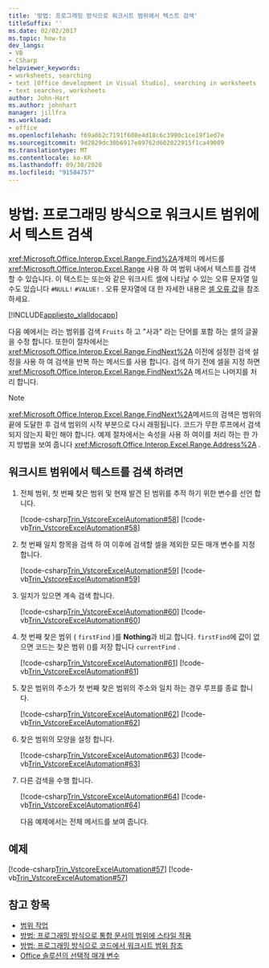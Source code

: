 ```yaml
---
title: '방법: 프로그래밍 방식으로 워크시트 범위에서 텍스트 검색'
titleSuffix: ''
ms.date: 02/02/2017
ms.topic: how-to
dev_langs:
- VB
- CSharp
helpviewer_keywords:
- worksheets, searching
- text [Office development in Visual Studio], searching in worksheets
- text searches, worksheets
author: John-Hart
ms.author: johnhart
manager: jillfra
ms.workload:
- office
ms.openlocfilehash: f69a0b2c7191f608e4d18c6c3990c1ce19f1ed7e
ms.sourcegitcommit: 9d2829dc30b6917e89762d602022915f1ca49089
ms.translationtype: MT
ms.contentlocale: ko-KR
ms.lasthandoff: 09/30/2020
ms.locfileid: "91584757"
---
```

# <a name="how-to-programmatically-search-for-text-in-worksheet-ranges"></a>방법: 프로그래밍 방식으로 워크시트 범위에서 텍스트 검색
  <xref:Microsoft.Office.Interop.Excel.Range.Find%2A>개체의 메서드를 <xref:Microsoft.Office.Interop.Excel.Range> 사용 하 여 범위 내에서 텍스트를 검색할 수 있습니다. 이 텍스트는 또는와 같은 워크시트 셀에 나타날 수 있는 오류 문자열 일 수도 있습니다 `#NULL!` `#VALUE!` . 오류 문자열에 대 한 자세한 내용은 [셀 오류 값](/office/vba/excel/Concepts/Cells-and-Ranges/cell-error-values)을 참조 하세요.

 [!INCLUDE[appliesto_xlalldocapp](../vsto/includes/appliesto-xlalldocapp-md.md)]

 다음 예에서는 라는 범위를 검색 `Fruits` 하 고 "사과" 라는 단어를 포함 하는 셀의 글꼴을 수정 합니다. 또한이 절차에서는 <xref:Microsoft.Office.Interop.Excel.Range.FindNext%2A> 이전에 설정한 검색 설정을 사용 하 여 검색을 반복 하는 메서드를 사용 합니다. 검색 하기 전에 셀을 지정 하면 <xref:Microsoft.Office.Interop.Excel.Range.FindNext%2A> 메서드는 나머지를 처리 합니다.

> [!NOTE]
> <xref:Microsoft.Office.Interop.Excel.Range.FindNext%2A>메서드의 검색은 범위의 끝에 도달한 후 검색 범위의 시작 부분으로 다시 래핑됩니다. 코드가 무한 루프에서 검색 되지 않는지 확인 해야 합니다. 예제 절차에서는 속성을 사용 하 여이를 처리 하는 한 가지 방법을 보여 줍니다 <xref:Microsoft.Office.Interop.Excel.Range.Address%2A> .

## <a name="to-search-for-text-in-a-worksheet-range"></a>워크시트 범위에서 텍스트를 검색 하려면

1. 전체 범위, 첫 번째 찾은 범위 및 현재 발견 된 범위를 추적 하기 위한 변수를 선언 합니다.

    [!code-csharp[Trin_VstcoreExcelAutomation#58](../vsto/codesnippet/CSharp/Trin_VstcoreExcelAutomationCS/Sheet1.cs#58)]
    [!code-vb[Trin_VstcoreExcelAutomation#58](../vsto/codesnippet/VisualBasic/Trin_VstcoreExcelAutomation/Sheet1.vb#58)]

2. 첫 번째 일치 항목을 검색 하 여 이후에 검색할 셀을 제외한 모든 매개 변수를 지정 합니다.

    [!code-csharp[Trin_VstcoreExcelAutomation#59](../vsto/codesnippet/CSharp/Trin_VstcoreExcelAutomationCS/Sheet1.cs#59)]
    [!code-vb[Trin_VstcoreExcelAutomation#59](../vsto/codesnippet/VisualBasic/Trin_VstcoreExcelAutomation/Sheet1.vb#59)]

3. 일치가 있으면 계속 검색 합니다.

    [!code-csharp[Trin_VstcoreExcelAutomation#60](../vsto/codesnippet/CSharp/Trin_VstcoreExcelAutomationCS/Sheet1.cs#60)]
    [!code-vb[Trin_VstcoreExcelAutomation#60](../vsto/codesnippet/VisualBasic/Trin_VstcoreExcelAutomation/Sheet1.vb#60)]

4. 첫 번째 찾은 범위 ( `firstFind` )를 **Nothing**과 비교 합니다. `firstFind`에 값이 없으면 코드는 찾은 범위 ()를 저장 합니다 `currentFind` .

    [!code-csharp[Trin_VstcoreExcelAutomation#61](../vsto/codesnippet/CSharp/Trin_VstcoreExcelAutomationCS/Sheet1.cs#61)]
    [!code-vb[Trin_VstcoreExcelAutomation#61](../vsto/codesnippet/VisualBasic/Trin_VstcoreExcelAutomation/Sheet1.vb#61)]

5. 찾은 범위의 주소가 첫 번째 찾은 범위의 주소와 일치 하는 경우 루프를 종료 합니다.

    [!code-csharp[Trin_VstcoreExcelAutomation#62](../vsto/codesnippet/CSharp/Trin_VstcoreExcelAutomationCS/Sheet1.cs#62)]
    [!code-vb[Trin_VstcoreExcelAutomation#62](../vsto/codesnippet/VisualBasic/Trin_VstcoreExcelAutomation/Sheet1.vb#62)]

6. 찾은 범위의 모양을 설정 합니다.

    [!code-csharp[Trin_VstcoreExcelAutomation#63](../vsto/codesnippet/CSharp/Trin_VstcoreExcelAutomationCS/Sheet1.cs#63)]
    [!code-vb[Trin_VstcoreExcelAutomation#63](../vsto/codesnippet/VisualBasic/Trin_VstcoreExcelAutomation/Sheet1.vb#63)]

7. 다른 검색을 수행 합니다.

    [!code-csharp[Trin_VstcoreExcelAutomation#64](../vsto/codesnippet/CSharp/Trin_VstcoreExcelAutomationCS/Sheet1.cs#64)]
    [!code-vb[Trin_VstcoreExcelAutomation#64](../vsto/codesnippet/VisualBasic/Trin_VstcoreExcelAutomation/Sheet1.vb#64)]

   다음 예제에서는 전체 메서드를 보여 줍니다.

## <a name="example"></a>예제
 [!code-csharp[Trin_VstcoreExcelAutomation#57](../vsto/codesnippet/CSharp/Trin_VstcoreExcelAutomationCS/Sheet1.cs#57)]
 [!code-vb[Trin_VstcoreExcelAutomation#57](../vsto/codesnippet/VisualBasic/Trin_VstcoreExcelAutomation/Sheet1.vb#57)]

## <a name="see-also"></a>참고 항목
- [범위 작업](../vsto/working-with-ranges.md)
- [방법: 프로그래밍 방식으로 통합 문서의 범위에 스타일 적용](../vsto/how-to-programmatically-apply-styles-to-ranges-in-workbooks.md)
- [방법: 프로그래밍 방식으로 코드에서 워크시트 범위 참조](../vsto/how-to-programmatically-refer-to-worksheet-ranges-in-code.md)
- [Office 솔루션의 선택적 매개 변수](../vsto/optional-parameters-in-office-solutions.md)
